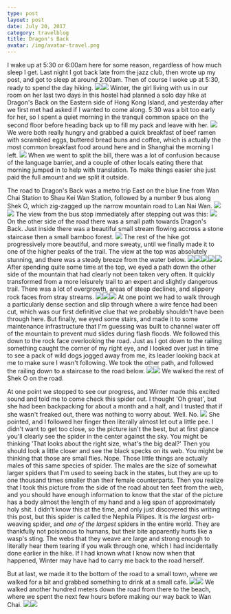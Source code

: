 ```yaml
---
type: post
layout: post
date: July 20, 2017
category: travelblog
title: Dragon's Back
avatar: /img/avatar-travel.png
---
```


I wake up at 5:30 or 6:00am here for some reason, regardless of how much sleep I get. Last night I got back late from the jazz club, then wrote up my post, and got to sleep at around 2:00am. Then of course I woke up at 5:30, ready to spend the day hiking. <img class='post-img' src='{{ "/img/travel/SE_Asia/Day3/IMG_20170720_061419.webp" }}'/><img class='post-img' src='{{ "/img/travel/SE_Asia/Day3/IMG_20170720_060907_186.webp" }}'/> Winter, the girl living with us in our room on her last two days in this hostel had planned a solo day hike at Dragon's Back on the Eastern side of Hong Kong Island, and yesterday after we first met had asked if I wanted to come along. 5:30 was a bit too early for her, so I spent a quiet morning in the tranquil common space on the second floor before heading back up to fill my pack and leave with her. <img class='post-img' src='{{ "/img/travel/SE_Asia/Day3/IMG_20170720_065630.webp" }}'/> We were both really hungry and grabbed a quick breakfast of beef ramen with scrambled eggs, buttered bread buns and coffee, which is actually the most common breakfast food around here and in Shanghai the morning I left. <img class='post-img' src='{{ "/img/travel/SE_Asia/Day3/IMG_20170720_083033~2.webp" }}'/> When we went to split the bill, there was a lot of confusion because of the language barrier, and a couple of other locals eating there that morning jumped in to help with translation. To make things easier she just paid the full amount and we split it outside.

The road to Dragon's Back was a metro trip East on the blue line from Wan Chai Station to Shau Kei Wan Station, followed by a number 9 bus along Shek O, which zig-zagged up the narrow mountain road to Lan Nai Wan. <img class='post-img' src='{{ "/img/travel/SE_Asia/Day3/IMG_20170720_085735.webp" }}'/><img class='post-img' src='{{ "/img/travel/SE_Asia/Day3/IMG_20170720_090040~2.webp" }}'/> The view from the bus stop immediately after stepping out was this: <img class='post-img' src='{{ "/img/travel/SE_Asia/Day3/IMG_20170720_092001.webp" }}'/> On the other side of the road there was a small path towards Dragon's Back. Just inside there was a beautiful small stream flowing accross a stone staircase then a small bamboo forest. <img class='post-img' src='{{ "/img/travel/SE_Asia/Day3/IMG_20170720_092410.webp" }}'/> The rest of the hike got progressively more beautiful, and more sweaty, until we finally made it to one of the higher peaks of the trail. The view at the top was absolutely stunning, and there was a steady breeze from the water below. <img class='post-img' src='{{ "/img/travel/SE_Asia/Day3/IMG_20170720_100218~2.webp" }}'/><img class='post-img' src='{{ "/img/travel/SE_Asia/Day3/IMG_20170720_100839~2.webp" }}'/><img class='post-img' src='{{ "/img/travel/SE_Asia/Day3/IMG_20170720_101022~2.webp" }}'/><img class='post-img' src='{{ "/img/travel/SE_Asia/Day3/IMG_20170720_102026~2.webp" }}'/><img class='post-img' src='{{ "/img/travel/SE_Asia/Day3/IMG_20170720_102606~2.webp" }}'/> After spending quite some time at the top, we eyed a path down the other side of the mountain that had clearly not been taken very often. It quickly transformed from a more leisurely trail to an expert and slightly dangerous trail. There was a lot of overgrowth, areas of steep declines, and slippery rock faces from stray streams. <img class='post-img' src='{{ "/img/travel/SE_Asia/Day3/IMG_20170720_104218.webp" }}'/><img class='post-img' src='{{ "/img/travel/SE_Asia/Day3/IMG_20170720_104852.webp" }}'/><img class='post-img' src='{{ "/img/travel/SE_Asia/Day3/IMG_20170720_104858.webp" }}'/> At one point we had to walk through a particularly dense section and slip through where a wire fence had been cut, which was our first definitive clue that we probably shouldn't have been through here. But finally, we eyed some stairs, and made it to some maintenance infrastructure that I'm guessing was built to channel water off of the mountain to prevent mud slides during flash floods. We followed this down to the rock face overlooking the road. Just as I got down to the railing something caught the corner of my right eye, and I looked over just in time to see a pack of wild dogs jogged away from me, its leader looking back at me to make sure I wasn't following. We took the other path, and followed the railing down to a staircase to the road below. <img class='post-img' src='{{ "/img/travel/SE_Asia/Day3/IMG_20170720_110413.webp" }}'/><img class='post-img' src='{{ "/img/travel/SE_Asia/Day3/IMG_20170720_111301~2.webp" }}'/> We walked the rest of Shek O on the road. 

At one point we stopped to see our progress, and Winter made this excited sound and told me to come check this spider out. I thought 'Oh great', but she had been backpacking for about a month and a half, and I trusted that if she wasn't freaked out, there was nothing to worry about. Well. No. <img class='post-img' src='{{ "/img/travel/SE_Asia/Day3/IMG_20170720_113613.webp" }}'/> She pointed, and I followed her finger then literally almost let out a little pee. I didn't want to get too close, so the picture isn't the best, but at first glance you'll clearly see the spider in the center against the sky. You might be thinking 'That looks about the right size, what's the big deal?' Then you should look a little closer and see the black specks on its web. You might be thinking that those are small flies. Nope. Those little things are actually males of this same species of spider. The males are the size of somewhat larger spiders that I'm used to seeing back in the states, but they are up to one thousand times smaller than their female counterparts. Then you realize that I took this picture from the side of the road about ten feet from the web, and you should have enough information to know that the star of the picture has a body almost the length of my hand and a leg span of approximately holy shit. I didn't know this at the time, and only just discovered this writing this post, but this spider is called the Nephila Pilipes. It is *the largest* orb-weaving spider, and *one of the largest* spiders in the entire world. They are thankfully not poisonous to humans, but their bite apparently hurts like a wasp's sting. The webs that they weave are large and strong enough to literally hear them tearing if you walk through one, which I had incidentally done earlier in the hike. If I had known what I know now when that happened, Winter may have had to carry me back to the road herself.

But at last, we made it to the bottom of the road to a small town, where we walked for a bit and grabbed something to drink at a small cafe. <img class='post-img' src='{{ "/img/travel/SE_Asia/Day3/IMG_20170720_114917~2.webp" }}'/><img class='post-img' src='{{ "/img/travel/SE_Asia/Day3/IMG_20170720_115547~2.webp" }}'/> We walked another hundred meters down the road from there to the beach, where we spent the next few hours before making our way back to Wan Chai. <img class='post-img' src='{{ "/img/travel/SE_Asia/Day3/IMG_20170720_125512~2.webp" }}'/><img class='post-img' src='{{ "/img/travel/SE_Asia/Day3/IMG_20170720_152545~2.webp" }}'/>
